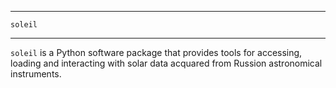 *********
``soleil``
*********
``soleil`` is a Python software package that provides tools for accessing, loading and interacting with solar data acquared from Russion astronomical instruments.
